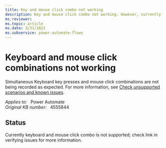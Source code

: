 ```yaml
---
title: Key and mouse click combo not working
description: Key and mouse click combo not working. However, currently keyboard and mouse click combo is not supported.
ms.reviewer: 
ms.topic: article
ms.date: 3/31/2021
ms.subservice: power-automate-flows
---
```

# Keyboard and mouse click combinations not working

Simultaneous Keyboard key presses and mouse click combinations are not being recorded as expected. For more information, see [Check unsupported scenarios and known issues](/power-automate/desktop-flows/create-desktop#known-issues-and-solutions).

_Applies to:_ &nbsp; Power Automate  
_Original KB number:_ &nbsp; 4555844

## Status

Currently keyboard and mouse click combo is not supported; check link in verifying issues for more information.
